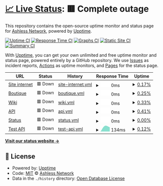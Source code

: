 # [📈 Live Status](https://Ashless-network.github.io/uptime): <!--live status--> **🟥 Complete outage**

This repository contains the open-source uptime monitor and status page for [Ashless Network](https://Ashless-network.github.io/uptime), powered by [Upptime](https://github.com/upptime/upptime).

[![Uptime CI](https://github.com/Ashless-network/uptime/workflows/Uptime%20CI/badge.svg)](https://github.com/Ashless-network/uptime/actions?query=workflow%3A%22Uptime+CI%22)
[![Response Time CI](https://github.com/Ashless-network/uptime/workflows/Response%20Time%20CI/badge.svg)](https://github.com/Ashless-network/uptime/actions?query=workflow%3A%22Response+Time+CI%22)
[![Graphs CI](https://github.com/Ashless-network/uptime/workflows/Graphs%20CI/badge.svg)](https://github.com/Ashless-network/uptime/actions?query=workflow%3A%22Graphs+CI%22)
[![Static Site CI](https://github.com/Ashless-network/uptime/workflows/Static%20Site%20CI/badge.svg)](https://github.com/Ashless-network/uptime/actions?query=workflow%3A%22Static+Site+CI%22)
[![Summary CI](https://github.com/Ashless-network/uptime/workflows/Summary%20CI/badge.svg)](https://github.com/Ashless-network/uptime/actions?query=workflow%3A%22Summary+CI%22)

With [Upptime](https://upptime.js.org), you can get your own unlimited and free uptime monitor and status page, powered entirely by a GitHub repository. We use [Issues](https://github.com/Ashless-network/uptime/issues) as incident reports, [Actions](https://github.com/Ashless-network/uptime/actions) as uptime monitors, and [Pages](https://Ashless-network.github.io/uptime) for the status page.

<!--start: status pages-->
<!-- This summary is generated by Upptime (https://github.com/upptime/upptime) -->
<!-- Do not edit this manually, your changes will be overwritten -->
<!-- prettier-ignore -->
| URL | Status | History | Response Time | Uptime |
| --- | ------ | ------- | ------------- | ------ |
| <img alt="" src="https://icons.duckduckgo.com/ip3/ashless.net.ico" height="13"> [Site internet](https://ashless.net) | 🟥 Down | [site-internet.yml](https://github.com/Ashless-network/upptime/commits/HEAD/history/site-internet.yml) | <details><summary><img alt="Response time graph" src="./graphs/site-internet/response-time-week.png" height="20"> 0ms</summary><br><a href="https://Ashless-network.github.io/upptime/history/site-internet"><img alt="Response time 0" src="https://img.shields.io/endpoint?url=https%3A%2F%2Fraw.githubusercontent.com%2FAshless-network%2Fupptime%2FHEAD%2Fapi%2Fsite-internet%2Fresponse-time.json"></a><br><a href="https://Ashless-network.github.io/upptime/history/site-internet"><img alt="24-hour response time 0" src="https://img.shields.io/endpoint?url=https%3A%2F%2Fraw.githubusercontent.com%2FAshless-network%2Fupptime%2FHEAD%2Fapi%2Fsite-internet%2Fresponse-time-day.json"></a><br><a href="https://Ashless-network.github.io/upptime/history/site-internet"><img alt="7-day response time 0" src="https://img.shields.io/endpoint?url=https%3A%2F%2Fraw.githubusercontent.com%2FAshless-network%2Fupptime%2FHEAD%2Fapi%2Fsite-internet%2Fresponse-time-week.json"></a><br><a href="https://Ashless-network.github.io/upptime/history/site-internet"><img alt="30-day response time 0" src="https://img.shields.io/endpoint?url=https%3A%2F%2Fraw.githubusercontent.com%2FAshless-network%2Fupptime%2FHEAD%2Fapi%2Fsite-internet%2Fresponse-time-month.json"></a><br><a href="https://Ashless-network.github.io/upptime/history/site-internet"><img alt="1-year response time 0" src="https://img.shields.io/endpoint?url=https%3A%2F%2Fraw.githubusercontent.com%2FAshless-network%2Fupptime%2FHEAD%2Fapi%2Fsite-internet%2Fresponse-time-year.json"></a></details> | <details><summary><a href="https://Ashless-network.github.io/upptime/history/site-internet">0.17%</a></summary><a href="https://Ashless-network.github.io/upptime/history/site-internet"><img alt="All-time uptime 0.17%" src="https://img.shields.io/endpoint?url=https%3A%2F%2Fraw.githubusercontent.com%2FAshless-network%2Fupptime%2FHEAD%2Fapi%2Fsite-internet%2Fuptime.json"></a><br><a href="https://Ashless-network.github.io/upptime/history/site-internet"><img alt="24-hour uptime 0.17%" src="https://img.shields.io/endpoint?url=https%3A%2F%2Fraw.githubusercontent.com%2FAshless-network%2Fupptime%2FHEAD%2Fapi%2Fsite-internet%2Fuptime-day.json"></a><br><a href="https://Ashless-network.github.io/upptime/history/site-internet"><img alt="7-day uptime 0.17%" src="https://img.shields.io/endpoint?url=https%3A%2F%2Fraw.githubusercontent.com%2FAshless-network%2Fupptime%2FHEAD%2Fapi%2Fsite-internet%2Fuptime-week.json"></a><br><a href="https://Ashless-network.github.io/upptime/history/site-internet"><img alt="30-day uptime 0.17%" src="https://img.shields.io/endpoint?url=https%3A%2F%2Fraw.githubusercontent.com%2FAshless-network%2Fupptime%2FHEAD%2Fapi%2Fsite-internet%2Fuptime-month.json"></a><br><a href="https://Ashless-network.github.io/upptime/history/site-internet"><img alt="1-year uptime 0.17%" src="https://img.shields.io/endpoint?url=https%3A%2F%2Fraw.githubusercontent.com%2FAshless-network%2Fupptime%2FHEAD%2Fapi%2Fsite-internet%2Fuptime-year.json"></a></details>
| <img alt="" src="https://icons.duckduckgo.com/ip3/boutique.ashless.net.ico" height="13"> [Boutique](https://boutique.ashless.net) | 🟥 Down | [boutique.yml](https://github.com/Ashless-network/upptime/commits/HEAD/history/boutique.yml) | <details><summary><img alt="Response time graph" src="./graphs/boutique/response-time-week.png" height="20"> 0ms</summary><br><a href="https://Ashless-network.github.io/upptime/history/boutique"><img alt="Response time 0" src="https://img.shields.io/endpoint?url=https%3A%2F%2Fraw.githubusercontent.com%2FAshless-network%2Fupptime%2FHEAD%2Fapi%2Fboutique%2Fresponse-time.json"></a><br><a href="https://Ashless-network.github.io/upptime/history/boutique"><img alt="24-hour response time 0" src="https://img.shields.io/endpoint?url=https%3A%2F%2Fraw.githubusercontent.com%2FAshless-network%2Fupptime%2FHEAD%2Fapi%2Fboutique%2Fresponse-time-day.json"></a><br><a href="https://Ashless-network.github.io/upptime/history/boutique"><img alt="7-day response time 0" src="https://img.shields.io/endpoint?url=https%3A%2F%2Fraw.githubusercontent.com%2FAshless-network%2Fupptime%2FHEAD%2Fapi%2Fboutique%2Fresponse-time-week.json"></a><br><a href="https://Ashless-network.github.io/upptime/history/boutique"><img alt="30-day response time 0" src="https://img.shields.io/endpoint?url=https%3A%2F%2Fraw.githubusercontent.com%2FAshless-network%2Fupptime%2FHEAD%2Fapi%2Fboutique%2Fresponse-time-month.json"></a><br><a href="https://Ashless-network.github.io/upptime/history/boutique"><img alt="1-year response time 0" src="https://img.shields.io/endpoint?url=https%3A%2F%2Fraw.githubusercontent.com%2FAshless-network%2Fupptime%2FHEAD%2Fapi%2Fboutique%2Fresponse-time-year.json"></a></details> | <details><summary><a href="https://Ashless-network.github.io/upptime/history/boutique">0.25%</a></summary><a href="https://Ashless-network.github.io/upptime/history/boutique"><img alt="All-time uptime 0.25%" src="https://img.shields.io/endpoint?url=https%3A%2F%2Fraw.githubusercontent.com%2FAshless-network%2Fupptime%2FHEAD%2Fapi%2Fboutique%2Fuptime.json"></a><br><a href="https://Ashless-network.github.io/upptime/history/boutique"><img alt="24-hour uptime 0.25%" src="https://img.shields.io/endpoint?url=https%3A%2F%2Fraw.githubusercontent.com%2FAshless-network%2Fupptime%2FHEAD%2Fapi%2Fboutique%2Fuptime-day.json"></a><br><a href="https://Ashless-network.github.io/upptime/history/boutique"><img alt="7-day uptime 0.25%" src="https://img.shields.io/endpoint?url=https%3A%2F%2Fraw.githubusercontent.com%2FAshless-network%2Fupptime%2FHEAD%2Fapi%2Fboutique%2Fuptime-week.json"></a><br><a href="https://Ashless-network.github.io/upptime/history/boutique"><img alt="30-day uptime 0.25%" src="https://img.shields.io/endpoint?url=https%3A%2F%2Fraw.githubusercontent.com%2FAshless-network%2Fupptime%2FHEAD%2Fapi%2Fboutique%2Fuptime-month.json"></a><br><a href="https://Ashless-network.github.io/upptime/history/boutique"><img alt="1-year uptime 0.25%" src="https://img.shields.io/endpoint?url=https%3A%2F%2Fraw.githubusercontent.com%2FAshless-network%2Fupptime%2FHEAD%2Fapi%2Fboutique%2Fuptime-year.json"></a></details>
| <img alt="" src="https://icons.duckduckgo.com/ip3/wiki.ashless.net.ico" height="13"> [Wiki](https://wiki.ashless.net) | 🟥 Down | [wiki.yml](https://github.com/Ashless-network/upptime/commits/HEAD/history/wiki.yml) | <details><summary><img alt="Response time graph" src="./graphs/wiki/response-time-week.png" height="20"> 0ms</summary><br><a href="https://Ashless-network.github.io/upptime/history/wiki"><img alt="Response time 0" src="https://img.shields.io/endpoint?url=https%3A%2F%2Fraw.githubusercontent.com%2FAshless-network%2Fupptime%2FHEAD%2Fapi%2Fwiki%2Fresponse-time.json"></a><br><a href="https://Ashless-network.github.io/upptime/history/wiki"><img alt="24-hour response time 0" src="https://img.shields.io/endpoint?url=https%3A%2F%2Fraw.githubusercontent.com%2FAshless-network%2Fupptime%2FHEAD%2Fapi%2Fwiki%2Fresponse-time-day.json"></a><br><a href="https://Ashless-network.github.io/upptime/history/wiki"><img alt="7-day response time 0" src="https://img.shields.io/endpoint?url=https%3A%2F%2Fraw.githubusercontent.com%2FAshless-network%2Fupptime%2FHEAD%2Fapi%2Fwiki%2Fresponse-time-week.json"></a><br><a href="https://Ashless-network.github.io/upptime/history/wiki"><img alt="30-day response time 0" src="https://img.shields.io/endpoint?url=https%3A%2F%2Fraw.githubusercontent.com%2FAshless-network%2Fupptime%2FHEAD%2Fapi%2Fwiki%2Fresponse-time-month.json"></a><br><a href="https://Ashless-network.github.io/upptime/history/wiki"><img alt="1-year response time 0" src="https://img.shields.io/endpoint?url=https%3A%2F%2Fraw.githubusercontent.com%2FAshless-network%2Fupptime%2FHEAD%2Fapi%2Fwiki%2Fresponse-time-year.json"></a></details> | <details><summary><a href="https://Ashless-network.github.io/upptime/history/wiki">0.33%</a></summary><a href="https://Ashless-network.github.io/upptime/history/wiki"><img alt="All-time uptime 0.33%" src="https://img.shields.io/endpoint?url=https%3A%2F%2Fraw.githubusercontent.com%2FAshless-network%2Fupptime%2FHEAD%2Fapi%2Fwiki%2Fuptime.json"></a><br><a href="https://Ashless-network.github.io/upptime/history/wiki"><img alt="24-hour uptime 0.33%" src="https://img.shields.io/endpoint?url=https%3A%2F%2Fraw.githubusercontent.com%2FAshless-network%2Fupptime%2FHEAD%2Fapi%2Fwiki%2Fuptime-day.json"></a><br><a href="https://Ashless-network.github.io/upptime/history/wiki"><img alt="7-day uptime 0.33%" src="https://img.shields.io/endpoint?url=https%3A%2F%2Fraw.githubusercontent.com%2FAshless-network%2Fupptime%2FHEAD%2Fapi%2Fwiki%2Fuptime-week.json"></a><br><a href="https://Ashless-network.github.io/upptime/history/wiki"><img alt="30-day uptime 0.33%" src="https://img.shields.io/endpoint?url=https%3A%2F%2Fraw.githubusercontent.com%2FAshless-network%2Fupptime%2FHEAD%2Fapi%2Fwiki%2Fuptime-month.json"></a><br><a href="https://Ashless-network.github.io/upptime/history/wiki"><img alt="1-year uptime 0.33%" src="https://img.shields.io/endpoint?url=https%3A%2F%2Fraw.githubusercontent.com%2FAshless-network%2Fupptime%2FHEAD%2Fapi%2Fwiki%2Fuptime-year.json"></a></details>
| <img alt="" src="https://icons.duckduckgo.com/ip3/api.ashless.net.ico" height="13"> [API](https://api.ashless.net) | 🟥 Down | [api.yml](https://github.com/Ashless-network/upptime/commits/HEAD/history/api.yml) | <details><summary><img alt="Response time graph" src="./graphs/api/response-time-week.png" height="20"> 0ms</summary><br><a href="https://Ashless-network.github.io/upptime/history/api"><img alt="Response time 0" src="https://img.shields.io/endpoint?url=https%3A%2F%2Fraw.githubusercontent.com%2FAshless-network%2Fupptime%2FHEAD%2Fapi%2Fapi%2Fresponse-time.json"></a><br><a href="https://Ashless-network.github.io/upptime/history/api"><img alt="24-hour response time 0" src="https://img.shields.io/endpoint?url=https%3A%2F%2Fraw.githubusercontent.com%2FAshless-network%2Fupptime%2FHEAD%2Fapi%2Fapi%2Fresponse-time-day.json"></a><br><a href="https://Ashless-network.github.io/upptime/history/api"><img alt="7-day response time 0" src="https://img.shields.io/endpoint?url=https%3A%2F%2Fraw.githubusercontent.com%2FAshless-network%2Fupptime%2FHEAD%2Fapi%2Fapi%2Fresponse-time-week.json"></a><br><a href="https://Ashless-network.github.io/upptime/history/api"><img alt="30-day response time 0" src="https://img.shields.io/endpoint?url=https%3A%2F%2Fraw.githubusercontent.com%2FAshless-network%2Fupptime%2FHEAD%2Fapi%2Fapi%2Fresponse-time-month.json"></a><br><a href="https://Ashless-network.github.io/upptime/history/api"><img alt="1-year response time 0" src="https://img.shields.io/endpoint?url=https%3A%2F%2Fraw.githubusercontent.com%2FAshless-network%2Fupptime%2FHEAD%2Fapi%2Fapi%2Fresponse-time-year.json"></a></details> | <details><summary><a href="https://Ashless-network.github.io/upptime/history/api">0.41%</a></summary><a href="https://Ashless-network.github.io/upptime/history/api"><img alt="All-time uptime 0.41%" src="https://img.shields.io/endpoint?url=https%3A%2F%2Fraw.githubusercontent.com%2FAshless-network%2Fupptime%2FHEAD%2Fapi%2Fapi%2Fuptime.json"></a><br><a href="https://Ashless-network.github.io/upptime/history/api"><img alt="24-hour uptime 0.41%" src="https://img.shields.io/endpoint?url=https%3A%2F%2Fraw.githubusercontent.com%2FAshless-network%2Fupptime%2FHEAD%2Fapi%2Fapi%2Fuptime-day.json"></a><br><a href="https://Ashless-network.github.io/upptime/history/api"><img alt="7-day uptime 0.41%" src="https://img.shields.io/endpoint?url=https%3A%2F%2Fraw.githubusercontent.com%2FAshless-network%2Fupptime%2FHEAD%2Fapi%2Fapi%2Fuptime-week.json"></a><br><a href="https://Ashless-network.github.io/upptime/history/api"><img alt="30-day uptime 0.41%" src="https://img.shields.io/endpoint?url=https%3A%2F%2Fraw.githubusercontent.com%2FAshless-network%2Fupptime%2FHEAD%2Fapi%2Fapi%2Fuptime-month.json"></a><br><a href="https://Ashless-network.github.io/upptime/history/api"><img alt="1-year uptime 0.41%" src="https://img.shields.io/endpoint?url=https%3A%2F%2Fraw.githubusercontent.com%2FAshless-network%2Fupptime%2FHEAD%2Fapi%2Fapi%2Fuptime-year.json"></a></details>
| <img alt="" src="https://icons.duckduckgo.com/ip3/status.ashless.net.ico" height="13"> [Status](https://status.ashless.net) | 🟥 Down | [status.yml](https://github.com/Ashless-network/upptime/commits/HEAD/history/status.yml) | <details><summary><img alt="Response time graph" src="./graphs/status/response-time-week.png" height="20"> 0ms</summary><br><a href="https://Ashless-network.github.io/upptime/history/status"><img alt="Response time 0" src="https://img.shields.io/endpoint?url=https%3A%2F%2Fraw.githubusercontent.com%2FAshless-network%2Fupptime%2FHEAD%2Fapi%2Fstatus%2Fresponse-time.json"></a><br><a href="https://Ashless-network.github.io/upptime/history/status"><img alt="24-hour response time 0" src="https://img.shields.io/endpoint?url=https%3A%2F%2Fraw.githubusercontent.com%2FAshless-network%2Fupptime%2FHEAD%2Fapi%2Fstatus%2Fresponse-time-day.json"></a><br><a href="https://Ashless-network.github.io/upptime/history/status"><img alt="7-day response time 0" src="https://img.shields.io/endpoint?url=https%3A%2F%2Fraw.githubusercontent.com%2FAshless-network%2Fupptime%2FHEAD%2Fapi%2Fstatus%2Fresponse-time-week.json"></a><br><a href="https://Ashless-network.github.io/upptime/history/status"><img alt="30-day response time 0" src="https://img.shields.io/endpoint?url=https%3A%2F%2Fraw.githubusercontent.com%2FAshless-network%2Fupptime%2FHEAD%2Fapi%2Fstatus%2Fresponse-time-month.json"></a><br><a href="https://Ashless-network.github.io/upptime/history/status"><img alt="1-year response time 0" src="https://img.shields.io/endpoint?url=https%3A%2F%2Fraw.githubusercontent.com%2FAshless-network%2Fupptime%2FHEAD%2Fapi%2Fstatus%2Fresponse-time-year.json"></a></details> | <details><summary><a href="https://Ashless-network.github.io/upptime/history/status">0.00%</a></summary><a href="https://Ashless-network.github.io/upptime/history/status"><img alt="All-time uptime 0.00%" src="https://img.shields.io/endpoint?url=https%3A%2F%2Fraw.githubusercontent.com%2FAshless-network%2Fupptime%2FHEAD%2Fapi%2Fstatus%2Fuptime.json"></a><br><a href="https://Ashless-network.github.io/upptime/history/status"><img alt="24-hour uptime 0.00%" src="https://img.shields.io/endpoint?url=https%3A%2F%2Fraw.githubusercontent.com%2FAshless-network%2Fupptime%2FHEAD%2Fapi%2Fstatus%2Fuptime-day.json"></a><br><a href="https://Ashless-network.github.io/upptime/history/status"><img alt="7-day uptime 0.00%" src="https://img.shields.io/endpoint?url=https%3A%2F%2Fraw.githubusercontent.com%2FAshless-network%2Fupptime%2FHEAD%2Fapi%2Fstatus%2Fuptime-week.json"></a><br><a href="https://Ashless-network.github.io/upptime/history/status"><img alt="30-day uptime 0.00%" src="https://img.shields.io/endpoint?url=https%3A%2F%2Fraw.githubusercontent.com%2FAshless-network%2Fupptime%2FHEAD%2Fapi%2Fstatus%2Fuptime-month.json"></a><br><a href="https://Ashless-network.github.io/upptime/history/status"><img alt="1-year uptime 0.00%" src="https://img.shields.io/endpoint?url=https%3A%2F%2Fraw.githubusercontent.com%2FAshless-network%2Fupptime%2FHEAD%2Fapi%2Fstatus%2Fuptime-year.json"></a></details>
| <img alt="" src="https://icons.duckduckgo.com/ip3/ashless-api.farmeurimmo.fr.ico" height="13"> [Test API](https://ashless-api.farmeurimmo.fr) | 🟥 Down | [test-api.yml](https://github.com/Ashless-network/upptime/commits/HEAD/history/test-api.yml) | <details><summary><img alt="Response time graph" src="./graphs/test-api/response-time-week.png" height="20"> 134ms</summary><br><a href="https://Ashless-network.github.io/upptime/history/test-api"><img alt="Response time 134" src="https://img.shields.io/endpoint?url=https%3A%2F%2Fraw.githubusercontent.com%2FAshless-network%2Fupptime%2FHEAD%2Fapi%2Ftest-api%2Fresponse-time.json"></a><br><a href="https://Ashless-network.github.io/upptime/history/test-api"><img alt="24-hour response time 134" src="https://img.shields.io/endpoint?url=https%3A%2F%2Fraw.githubusercontent.com%2FAshless-network%2Fupptime%2FHEAD%2Fapi%2Ftest-api%2Fresponse-time-day.json"></a><br><a href="https://Ashless-network.github.io/upptime/history/test-api"><img alt="7-day response time 134" src="https://img.shields.io/endpoint?url=https%3A%2F%2Fraw.githubusercontent.com%2FAshless-network%2Fupptime%2FHEAD%2Fapi%2Ftest-api%2Fresponse-time-week.json"></a><br><a href="https://Ashless-network.github.io/upptime/history/test-api"><img alt="30-day response time 134" src="https://img.shields.io/endpoint?url=https%3A%2F%2Fraw.githubusercontent.com%2FAshless-network%2Fupptime%2FHEAD%2Fapi%2Ftest-api%2Fresponse-time-month.json"></a><br><a href="https://Ashless-network.github.io/upptime/history/test-api"><img alt="1-year response time 134" src="https://img.shields.io/endpoint?url=https%3A%2F%2Fraw.githubusercontent.com%2FAshless-network%2Fupptime%2FHEAD%2Fapi%2Ftest-api%2Fresponse-time-year.json"></a></details> | <details><summary><a href="https://Ashless-network.github.io/upptime/history/test-api">0.12%</a></summary><a href="https://Ashless-network.github.io/upptime/history/test-api"><img alt="All-time uptime 0.12%" src="https://img.shields.io/endpoint?url=https%3A%2F%2Fraw.githubusercontent.com%2FAshless-network%2Fupptime%2FHEAD%2Fapi%2Ftest-api%2Fuptime.json"></a><br><a href="https://Ashless-network.github.io/upptime/history/test-api"><img alt="24-hour uptime 0.12%" src="https://img.shields.io/endpoint?url=https%3A%2F%2Fraw.githubusercontent.com%2FAshless-network%2Fupptime%2FHEAD%2Fapi%2Ftest-api%2Fuptime-day.json"></a><br><a href="https://Ashless-network.github.io/upptime/history/test-api"><img alt="7-day uptime 0.12%" src="https://img.shields.io/endpoint?url=https%3A%2F%2Fraw.githubusercontent.com%2FAshless-network%2Fupptime%2FHEAD%2Fapi%2Ftest-api%2Fuptime-week.json"></a><br><a href="https://Ashless-network.github.io/upptime/history/test-api"><img alt="30-day uptime 0.12%" src="https://img.shields.io/endpoint?url=https%3A%2F%2Fraw.githubusercontent.com%2FAshless-network%2Fupptime%2FHEAD%2Fapi%2Ftest-api%2Fuptime-month.json"></a><br><a href="https://Ashless-network.github.io/upptime/history/test-api"><img alt="1-year uptime 0.12%" src="https://img.shields.io/endpoint?url=https%3A%2F%2Fraw.githubusercontent.com%2FAshless-network%2Fupptime%2FHEAD%2Fapi%2Ftest-api%2Fuptime-year.json"></a></details>

<!--end: status pages-->

[**Visit our status website →**](https://Ashless-network.github.io/uptime)

## 📄 License

- Powered by: [Upptime](https://github.com/upptime/upptime)
- Code: [MIT](./LICENSE) © [Ashless Network](https://Ashless-network.github.io/uptime)
- Data in the `./history` directory: [Open Database License](https://opendatacommons.org/licenses/odbl/1-0/)
